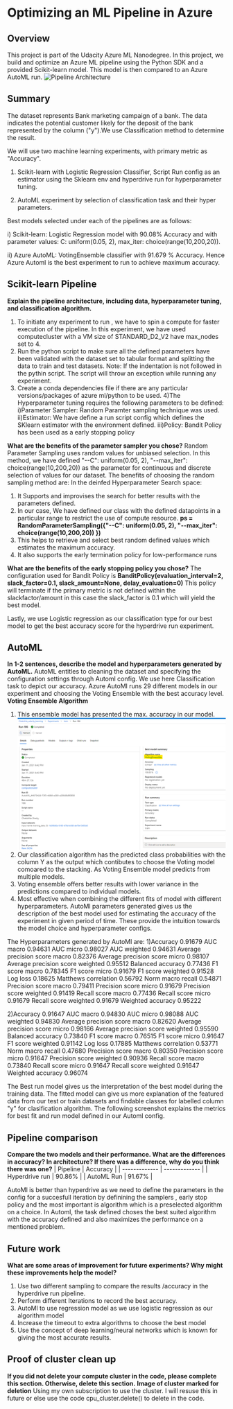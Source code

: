 # Optimizing an ML Pipeline in Azure

## Overview
This project is part of the Udacity Azure ML Nanodegree.
In this project, we build and optimize an Azure ML pipeline using the Python SDK and a provided Scikit-learn model.
This model is then compared to an Azure AutoML run.
![Pipeline Architecture](https://video.udacity-data.com/topher/2020/September/5f639574_creating-and-optimizing-an-ml-pipeline/creating-and-optimizing-an-ml-pipeline.png)
## Summary
The dataset represents Bank marketing campaign of a bank. The data indicates the potential customer likely for the deposit of the bank represented by the column ("y").We use Classification method to determine the result.

We will use two machine learning experiments, with primary metric as "Accuracy".

1) Scikit-learn  with Logistic Regression Classifier, Script Run config as an estimator using the Sklearn env and hyperdrive run for hyperparameter tuning.

2) AutoML experiment by selection of classification task and their hyper parameters.

Best models selected under each of the pipelines are as follows:

i) Scikit-learn: Logistic Regression model with 90.08% Accuracy and with parameter values: C: uniform(0.05, 2), max_iter:  choice(range(10,200,20)).

ii) Azure AutoML: VotingEnsemble classifier with 91.679 % Accuracy.
Hence Azure Automl is the best experiment to run to achieve maximum accuracy.

## Scikit-learn Pipeline
**Explain the pipeline architecture, including data, hyperparameter tuning, and classification algorithm.**
1) To initiate any experiment to run , we have to spin a compute for faster execution of the pipeline. In this experiment, we have used computecluster with a VM size of STANDARD_D2_V2 have max_nodes set to 4. 
2) Run the python script to make sure all the defined parameters have been validated with the dataset set to tabular format and splitting the data to train and test datasets.
Note: If the indentation is not followed in the pythin script. The script will throw an exception while running any experiment.
3) Create a conda dependencies file if there are any particular versions/packages of azure ml/python to be used.
4)The Hyperparameter tuning requires the following parameters to be defined:
 i)Parameter Sampler: Random Paramter sampling technique was used.
 ii)Estimator: We have define a run script config which defines the SKlearn estimator with the environment defined.
 iii)Policy: Bandit Policy has been used as a early stopping policy
 
**What are the benefits of the parameter sampler you chose?**
Random Parameter Sampling uses random values for unbiased selection. In this method, we have defined "--C": uniform(0.05, 2), "--max_iter": choice(range(10,200,20))  as the parameter for continuous and discrete selection of values for our dataset. 
The benefits of choosing the random sampling method are:
In the deinfed Hyperparameter Search space:
 1) It Supports and improvises the search for better results with the parameters defined. 
 2) In our case, We have defined our class with the defined datapoints in a particular range to restrict the use of compute resource.
**ps = RandomParameterSampling({"--C": uniform(0.05, 2), "--max_iter": choice(range(10,200,20)) })**
 3) This helps to retrieve and select best random defined values which estimates the maximum accuracy.
 4) It also supports the early termination policy for low-performance runs

**What are the benefits of the early stopping policy you chose?**
The configuration used for Bandit Policy is  **BanditPolicy(evaluation_interval=2, slack_factor=0.1, slack_amount=None, delay_evaluation=0)**
This policy will terminate if the primary metric is not defined within the slackfactor/amount in this case the slack_factor is 0.1 which will yield the best model.

Lastly, we use Logistic regression as our classification type for our best model  to get the best accuracy score for the hyperdrive run experiment.

## AutoML
**In 1-2 sentences, describe the model and hyperparameters generated by AutoML.**
AutoML entitles to cleaning the dataset and specifying the configuration settings through Automl config. We use here Classification task  to depict our accuracy. Azure AutoMl
runs 29 different models in our experiment and choosing the Voting Ensemble with the best accuracy level.
**Voting Ensemble Algorithm**

1) This ensemble model has presented the max. accuracy in our model.
![Voting_Ensemble](https://github.com/ChakshitaS/Udacity/blob/master/Screenshot%202021-01-18%20080233.png)
2) Our classification algorithm has the predicted class probabilities with the column Y as the output which contibutes to choose the Voting model comoared to the stacking. As Voting Ensemble model predicts from multiple models.
3)  Voting ensemble offers better results with lower variance  in the predictions compared to individual models.
4)  Most effective when combining the different fits of model with different hyperparameters.
 AutoMl parameters generated gives us the description of the best model used for estimating the accuracy of the experiment in given period of time.
These provide the intuition towards the model choice and hyperparameter configs.

The Hyperparameters generated by AutoMl are:
1)Accuracy
0.91679
AUC macro
0.94631
AUC micro
0.98027
AUC weighted
0.94631
Average precision score macro
0.82376
Average precision score micro
0.98107
Average precision score weighted
0.95512
Balanced accuracy
0.77436
F1 score macro
0.78345
F1 score micro
0.91679
F1 score weighted
0.91528
Log loss
0.18625
Matthews correlation
0.56792
Norm macro recall
0.54871
Precision score macro
0.79411
Precision score micro
0.91679
Precision score weighted
0.91419
Recall score macro
0.77436
Recall score micro
0.91679
Recall score weighted
0.91679
Weighted accuracy
0.95222

2)Accuracy
0.91647
AUC macro
0.94830
AUC micro
0.98088
AUC weighted
0.94830
Average precision score macro
0.82620
Average precision score micro
0.98166
Average precision score weighted
0.95590
Balanced accuracy
0.73840
F1 score macro
0.76515
F1 score micro
0.91647
F1 score weighted
0.91142
Log loss
0.17885
Matthews correlation
0.53771
Norm macro recall
0.47680
Precision score macro
0.80350
Precision score micro
0.91647
Precision score weighted
0.90936
Recall score macro
0.73840
Recall score micro
0.91647
Recall score weighted
0.91647
Weighted accuracy
0.96074

The Best run model gives us the interpretation of the best model during the training data.
The fitted model can give us more explanation of the featured data from our test or train datasets and findable classes for labelled column "y" for clasification algorithm.
The following screenshot explains the metrics for best fit and run model defined in our Automl config.
## Pipeline comparison
**Compare the two models and their performance. What are the differences in accuracy? In architecture? If there was a difference, why do you think there was one?**
| Pipeline  | Accuracy |
| ------------- | ------------- |
| Hyperdrive run  | 90.86% |
| AutoML Run | 91.67%  |

AutoMl is better than hyperdrive as we need to define the parameters in the config for a succesfull iteration by definining the samplers , early stop policy and the most important is algorithm which is a preselected algorithm on a choice.
In Automl, the task defined choses the best suited algorithm with the accuracy defined and also maximizes the performance on a mentioned problem.

## Future work
**What are some areas of improvement for future experiments? Why might these improvements help the model?**
1) Use two different sampling to compare the results /accuracy in the hyperdrive run pipeline.
2) Perform different Iterations to record the best accuracy.
3) AutoMl to use regression model as we use logistic regression as our algorithm model
4) Increase the timeout to extra algorithms to choose the best model
5) Use the concept of deep learning/neural networks which is known for giving the most accurate results.

## Proof of cluster clean up
**If you did not delete your compute cluster in the code, please complete this section. Otherwise, delete this section.**
**Image of cluster marked for deletion**
Using my own subscription to use the cluster. I will resuse this in future or else use the code cpu_cluster.delete() to delete in the code.
